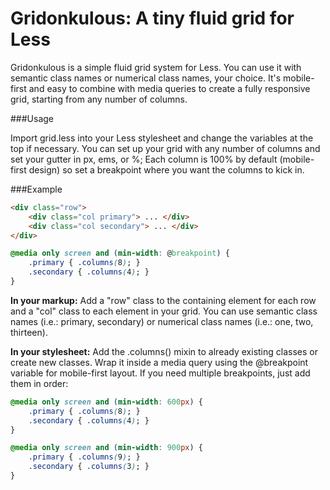 Gridonkulous: A tiny fluid grid for Less
========================================

Gridonkulous is a simple fluid grid system for Less. You can use it with semantic class names or numerical class names, your choice. It's mobile-first and easy to combine with media queries to create a fully responsive grid, starting from any number of columns.

###Usage

Import grid.less into your Less stylesheet and change the variables at the top if necessary. You can set up your grid with any number of columns and set your gutter in px, ems, or %; Each column is 100% by default (mobile-first design) so set a breakpoint where you want the columns to kick in.

###Example

```html
<div class="row">
	<div class="col primary"> ... </div>
	<div class="col secondary"> ... </div>
</div>
```

```css
@media only screen and (min-width: @breakpoint) {
	.primary { .columns(8); }
	.secondary { .columns(4); }
}
```

**In your markup:** Add a "row" class to the containing element for each row and a "col" class to each element in your grid. You can use semantic class names (i.e.: primary, secondary) or numerical class names (i.e.: one, two, thirteen).

**In your stylesheet:** Add the .columns() mixin to already existing classes or create new classes. Wrap it inside a media query using the @breakpoint variable for mobile-first layout. If you need multiple breakpoints, just add them in order: 

```css
@media only screen and (min-width: 600px) {
	.primary { .columns(8); }
	.secondary { .columns(4); }
}

@media only screen and (min-width: 900px) {
	.primary { .columns(9); }
	.secondary { .columns(3); }
}
```

